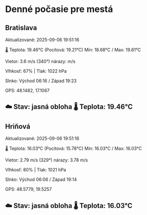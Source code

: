 ﻿# Denné počasie pre mestá

## Bratislava
Aktualizované: 2025-09-06 19:51:16

🌡️ Teplota: 19.46°C 
(Pocitová: 19.21°C)
Min: 18.68°C / Max: 19.81°C

Vietor: 3.6 m/s    (340°) 
nárazy:  m/s

Vlhkosť: 67% | Tlak: 1022 hPa

Slnko: Východ 06:16 / Západ 19:23

GPS: 48.1482, 17.1067

☁️ Stav: jasná obloha        🌡️ Teplota: 19.46°C
---

## Hriňová
Aktualizované: 2025-09-06 19:51:16

🌡️ Teplota: 16.03°C 
(Pocitová: 15.78°C)
Min: 16.03°C / Max: 16.03°C

Vietor: 2.79 m/s (329°)
nárazy: 3.78 m/s

Vlhkosť: 80% | Tlak: 1021 hPa

Slnko: Východ 06:06 / Západ 19:14

GPS: 48.5779, 19.5257

☁️ Stav: jasná obloha        🌡️ Teplota: 16.03°C
---
